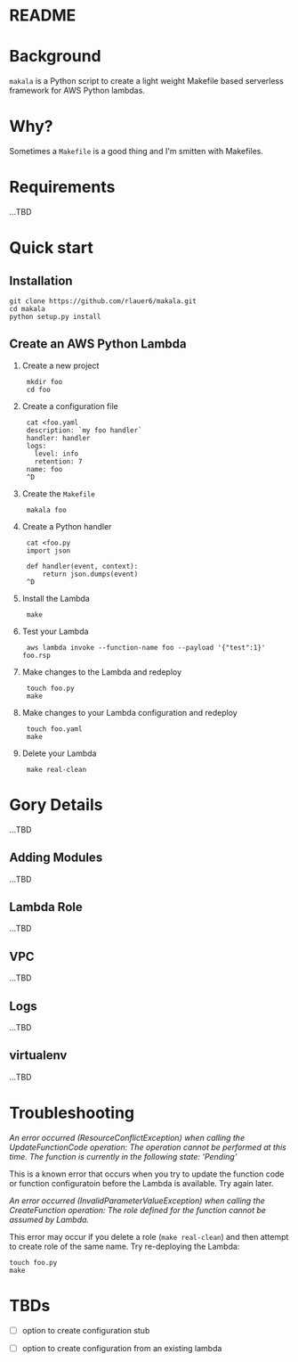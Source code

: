 # README

# Background

`makala` is a Python script to create a light weight Makefile based serverless
framework for AWS Python lambdas.

# Why?

Sometimes a `Makefile` is a good thing and I'm smitten with Makefiles.

# Requirements

...TBD

# Quick start

## Installation

```
git clone https://github.com/rlauer6/makala.git
cd makala
python setup.py install
```

## Create an AWS Python Lambda

1. Create a new project

        mkdir foo
        cd foo

1. Create a configuration file 

        cat <foo.yaml
        description: `my foo handler`
        handler: handler
        logs:
          level: info
          retention: 7
        name: foo
        ^D

1. Create the `Makefile`

        makala foo

1. Create a Python handler

        cat <foo.py
        import json
        
        def handler(event, context):
            return json.dumps(event)
        ^D

1. Install the Lambda

        make

1. Test your Lambda

        aws lambda invoke --function-name foo --payload '{"test":1}' foo.rsp

1. Make changes to the Lambda and redeploy

        touch foo.py
        make

1. Make changes to your Lambda configuration and redeploy

        touch foo.yaml
        make

1. Delete your Lambda

        make real-clean

# Gory Details

...TBD

## Adding Modules

...TBD

## Lambda Role

...TBD

## VPC

...TBD

## Logs

...TBD

## virtualenv

...TBD

# Troubleshooting

_An error occurred (ResourceConflictException) when calling the
UpdateFunctionCode operation: The operation cannot be performed at
this time. The function is currently in the following state:
'Pending'_

This is a known error that occurs when you try to update the function
code or function configuratoin before the Lambda is available.  Try
again later.

_An error occurred (InvalidParameterValueException) when calling the
CreateFunction operation: The role defined for the function cannot be
assumed by Lambda._

This error may occur if you delete a role (`make real-clean`) and then
attempt to create role of the same name.  Try re-deploying the Lambda:

```
touch foo.py
make
```

# TBDs

* [ ] option to create configuration stub
* [ ] option to create configuration from an existing lambda

